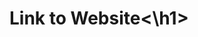 <p align="left">
  <h1>Link to Website<\h1>
<a href="https://teshchaudhary.github.io/health-flix/index.html#" target="blank"></a>
</p>
